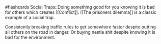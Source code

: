 #flashcards
Social Traps::Doing something good for you knowing it is bad for others which creates [[Conflict]]. [[The prisoners dilemma]] is a classic example of a social trap.
<!--SR:!2023-11-09,3,250-->

Consistently breaking traffic rules to get somewhere faster despite putting all others on the road in danger. Or buying nestle shit despite knowing it is bad for the environment. 